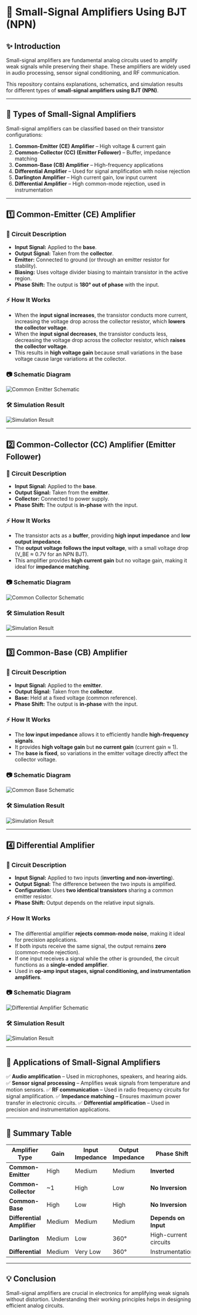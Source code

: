 # 📘 Small-Signal Amplifiers Using BJT (NPN)

## ✨ Introduction
Small-signal amplifiers are fundamental analog circuits used to amplify weak signals while preserving their shape. These amplifiers are widely used in audio processing, sensor signal conditioning, and RF communication.

This repository contains explanations, schematics, and simulation results for different types of **small-signal amplifiers using BJT (NPN)**.

---

## 🔹 Types of Small-Signal Amplifiers
Small-signal amplifiers can be classified based on their transistor configurations:

1. **Common-Emitter (CE) Amplifier** – High voltage & current gain
2. **Common-Collector (CC) (Emitter Follower)** – Buffer, impedance matching
3. **Common-Base (CB) Amplifier** – High-frequency applications
4. **Differential Amplifier** – Used for signal amplification with noise rejection
5.  **Darlington Amplifier** – High current gain, low input current
6. **Differential Amplifier** – High common-mode rejection, used in instrumentation

---

## 1️⃣ Common-Emitter (CE) Amplifier

### 📌 Circuit Description
- **Input Signal:** Applied to the **base**.
- **Output Signal:** Taken from the **collector**.
- **Emitter:** Connected to ground (or through an emitter resistor for stability).
- **Biasing:** Uses voltage divider biasing to maintain transistor in the active region.
- **Phase Shift:** The output is **180° out of phase** with the input.

### ⚡ How It Works
- When the **input signal increases**, the transistor conducts more current, increasing the voltage drop across the collector resistor, which **lowers the collector voltage**.
- When the **input signal decreases**, the transistor conducts less, decreasing the voltage drop across the collector resistor, which **raises the collector voltage**.
- This results in **high voltage gain** because small variations in the base voltage cause large variations at the collector.

### 📷 Schematic Diagram

![Common Emitter Schematic](./images/common_emitter.png)

### 🛠 Simulation Result

![Simulation Result](./images/common_emitter_simulation.png)

---

## 2️⃣ Common-Collector (CC) Amplifier (Emitter Follower)

### 📌 Circuit Description
- **Input Signal:** Applied to the **base**.
- **Output Signal:** Taken from the **emitter**.
- **Collector:** Connected to power supply.
- **Phase Shift:** The output is **in-phase** with the input.

### ⚡ How It Works
- The transistor acts as a **buffer**, providing **high input impedance** and **low output impedance**.
- The **output voltage follows the input voltage**, with a small voltage drop (V_BE ≈ 0.7V for an NPN BJT).
- This amplifier provides **high current gain** but no voltage gain, making it ideal for **impedance matching**.

### 📷 Schematic Diagram

![Common Collector Schematic](./images/common_collector.png)

### 🛠 Simulation Result

![Simulation Result](./images/common_collector_simulation.png)

---

## 3️⃣ Common-Base (CB) Amplifier

### 📌 Circuit Description
- **Input Signal:** Applied to the **emitter**.
- **Output Signal:** Taken from the **collector**.
- **Base:** Held at a fixed voltage (common reference).
- **Phase Shift:** The output is **in-phase** with the input.

### ⚡ How It Works
- The **low input impedance** allows it to efficiently handle **high-frequency signals**.
- It provides **high voltage gain** but **no current gain** (current gain ≈ 1).
- The **base is fixed**, so variations in the emitter voltage directly affect the collector voltage.

### 📷 Schematic Diagram

![Common Base Schematic](./images/common_base.png)

### 🛠 Simulation Result

![Simulation Result](./images/common_base_simulation.png)

---

## 4️⃣ Differential Amplifier

### 📌 Circuit Description
- **Input Signal:** Applied to two inputs (**inverting and non-inverting**).
- **Output Signal:** The difference between the two inputs is amplified.
- **Configuration:** Uses **two identical transistors** sharing a common emitter resistor.
- **Phase Shift:** Output depends on the relative input signals.

### ⚡ How It Works
- The differential amplifier **rejects common-mode noise**, making it ideal for precision applications.
- If both inputs receive the same signal, the output remains **zero** (common-mode rejection).
- If one input receives a signal while the other is grounded, the circuit functions as a **single-ended amplifier**.
- Used in **op-amp input stages, signal conditioning, and instrumentation amplifiers**.

### 📷 Schematic Diagram

![Differential Amplifier Schematic](./images/differential_amplifier.png)

### 🛠 Simulation Result

![Simulation Result](./images/differential_amplifier_simulation.png)

---

## 📌 Applications of Small-Signal Amplifiers
✅ **Audio amplification** – Used in microphones, speakers, and hearing aids.
✅ **Sensor signal processing** – Amplifies weak signals from temperature and motion sensors.
✅ **RF communication** – Used in radio frequency circuits for signal amplification.
✅ **Impedance matching** – Ensures maximum power transfer in electronic circuits.
✅ **Differential amplification** – Used in precision and instrumentation applications.

---

## 📌 Summary Table
| Amplifier Type | Gain | Input Impedance | Output Impedance | Phase Shift |
|---------------|------|----------------|-----------------|------------|
| **Common-Emitter** | High | Medium | Medium | **Inverted** |
| **Common-Collector** | ~1 | High | Low | **No Inversion** |
| **Common-Base** | High | Low | High | **No Inversion** |
| **Differential Amplifier** | Medium | Medium | Medium | **Depends on Input** |
| **Darlington** | Medium | Low | 360° | High-current circuits |
| **Differential** | Medium | Very Low | 360° | Instrumentation |


---

## 💡 Conclusion
Small-signal amplifiers are crucial in electronics for amplifying weak signals without distortion. Understanding their working principles helps in designing efficient analog circuits.
